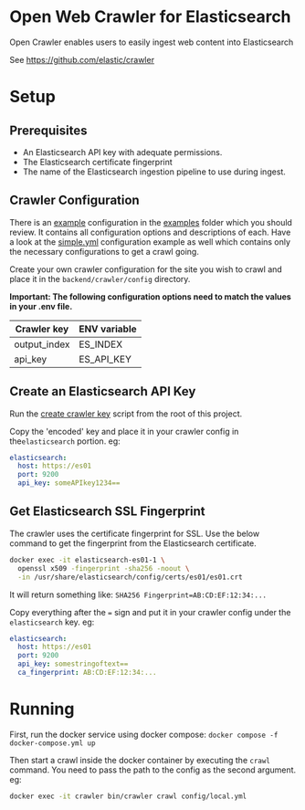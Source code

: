 # Open Web Crawler for Elasticsearch
Open Crawler enables users to easily ingest web content into Elasticsearch

See https://github.com/elastic/crawler

# Setup

## Prerequisites
- An Elasticsearch API key with adequate permissions.
- The Elasticsearch certificate fingerprint
- The name of the Elasticsearch ingestion pipeline to use during ingest.

## Crawler Configuration
There is an [example](./../../backend/crawler/config/examples/crawler.yml.example) configuration in the [examples](./../../backend/crawler/config/examples/) folder which you should review. It contains all configuration options and descriptions of each. Have a look at the [simple.yml](./../../backend/crawler/config/examples/simple.yml) configuration example as well which contains only the necessary configurations to get a crawl going.

Create your own crawler configuration for the site you wish to crawl and place it in the `backend/crawler/config` directory.

**Important: The following configuration options need to match the values in your .env file.**

| Crawler key    | ENV variable |
| -------- | ------- |
| output_index | ES_INDEX |
| api_key | ES_API_KEY |


## Create an Elasticsearch API Key
Run the [create crawler key](../scripts/create-crawler-key.sh) script from the root of this project.

Copy the 'encoded' key and place it in your crawler config in the`elasticsearch` portion. eg:

```yaml
elasticsearch:
  host: https://es01
  port: 9200
  api_key: someAPIkey1234==
```

## Get Elasticsearch SSL Fingerprint
The crawler uses the certificate fingerprint for SSL. Use the below command to get the fingerprint from the Elasticsearch certificate.

```sh
docker exec -it elasticsearch-es01-1 \
  openssl x509 -fingerprint -sha256 -noout \
  -in /usr/share/elasticsearch/config/certs/es01/es01.crt
```

It will return something like:
`SHA256 Fingerprint=AB:CD:EF:12:34:...`

Copy everything after the `=` sign and put it in your crawler config under the `elasticsearch` key. eg:

```yaml
elasticsearch:
  host: https://es01
  port: 9200
  api_key: somestringoftext==
  ca_fingerprint: AB:CD:EF:12:34:...
```

# Running
First, run the docker service using docker compose:
`docker compose -f docker-compose.yml up`

Then start a crawl inside the docker container by executing the `crawl` command. You need to pass the path to the config as the second argument. eg:

```sh
docker exec -it crawler bin/crawler crawl config/local.yml
```
